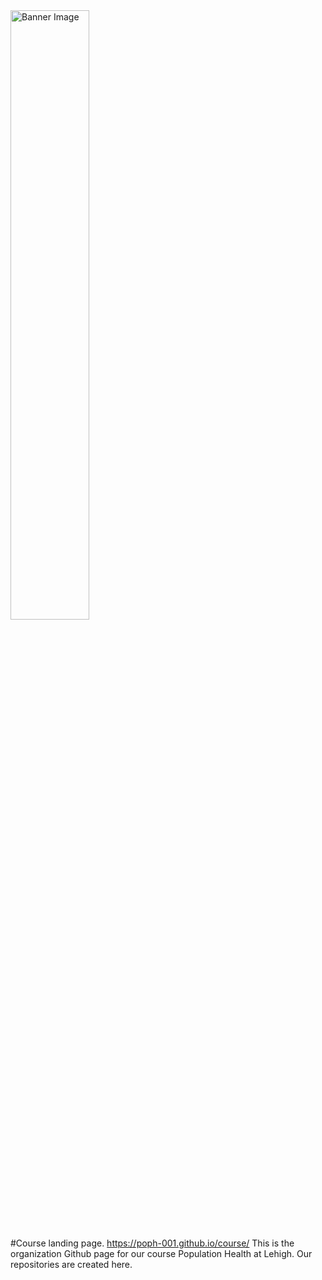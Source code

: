 <img src="coursebanner4.png" alt="Banner Image" style="width: 50%; height: auto;" />

#Course landing page.
https://poph-001.github.io/course/
This is the organization Github page for our course Population Health at Lehigh. Our repositories are created here.

